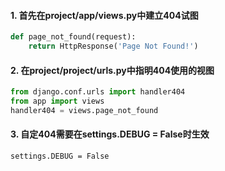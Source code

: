 #### 1. 首先在project/app/views.py中建立404试图  
```python
def page_not_found(request):
    return HttpResponse('Page Not Found!')
```

#### 2. 在project/project/urls.py中指明404使用的视图  
```python
from django.conf.urls import handler404
from app import views
handler404 = views.page_not_found
```

#### 3. 自定404需要在settings.DEBUG = False时生效  
`settings.DEBUG = False`
